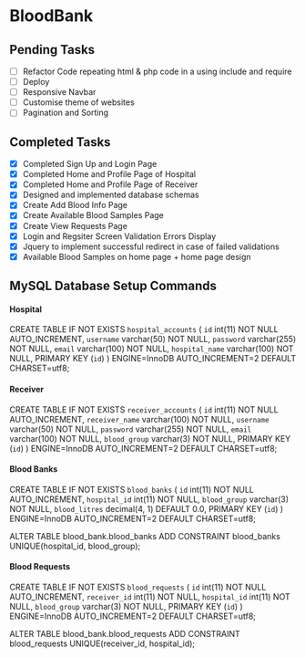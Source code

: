 # BloodBank

## Pending Tasks
- [ ] Refactor Code repeating html & php code in a using include and require
- [ ] Deploy
- [ ] Responsive Navbar
- [ ] Customise theme of websites
- [ ] Pagination and Sorting

## Completed Tasks
- [X] Completed Sign Up and Login Page
- [X] Completed Home and Profile Page of Hospital
- [X] Completed Home and Profile Page of Receiver
- [X] Designed and implemented database schemas
- [X] Create Add Blood Info Page
- [X] Create Available Blood Samples Page
- [X] Create View Requests Page
- [X] Login and Regsiter Screen Validation Errors Display
- [X] Jquery to implement successful redirect in case of failed validations
- [X] Available Blood Samples on home page + home page design

## MySQL Database Setup Commands

#### Hospital

CREATE TABLE IF NOT EXISTS `hospital_accounts` (
    `id` int(11) NOT NULL AUTO_INCREMENT,
    `username` varchar(50) NOT NULL,
    `password` varchar(255) NOT NULL,
    `email` varchar(100) NOT NULL,
    `hospital_name` varchar(100) NOT NULL,
    PRIMARY KEY (`id`)
) ENGINE=InnoDB AUTO_INCREMENT=2 DEFAULT CHARSET=utf8;

#### Receiver

CREATE TABLE IF NOT EXISTS `receiver_accounts` (
    `id` int(11) NOT NULL AUTO_INCREMENT,
    `receiver_name` varchar(100) NOT NULL,
    `username` varchar(50) NOT NULL,
    `password` varchar(255) NOT NULL,
    `email` varchar(100) NOT NULL,
    `blood_group` varchar(3) NOT NULL,
    PRIMARY KEY (`id`)
) ENGINE=InnoDB AUTO_INCREMENT=2 DEFAULT CHARSET=utf8;


#### Blood Banks

CREATE TABLE IF NOT EXISTS `blood_banks` (
    `id` int(11) NOT NULL AUTO_INCREMENT,
    `hospital_id` int(11) NOT NULL,
    <!-- `hospital_name` varchar(100) NOT NULL, -->
    `blood_group` varchar(3) NOT NULL,
    `blood_litres` decimal(4, 1) DEFAULT 0.0,
    PRIMARY KEY (`id`)
) ENGINE=InnoDB AUTO_INCREMENT=2 DEFAULT CHARSET=utf8;


ALTER TABLE blood_bank.blood_banks
  ADD CONSTRAINT blood_banks UNIQUE(hospital_id, blood_group);
  
#### Blood Requests

CREATE TABLE IF NOT EXISTS `blood_requests` (
    `id` int(11) NOT NULL AUTO_INCREMENT,
    `receiver_id` int(11) NOT NULL,
    `hospital_id` int(11) NOT NULL,
    `blood_group` varchar(3) NOT NULL,
    PRIMARY KEY (`id`)
) ENGINE=InnoDB AUTO_INCREMENT=2 DEFAULT CHARSET=utf8;

ALTER TABLE blood_bank.blood_requests
  ADD CONSTRAINT blood_requests UNIQUE(receiver_id, hospital_id);